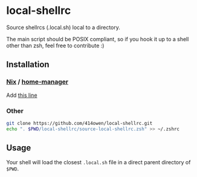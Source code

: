 # local-shellrc

Source shellrcs (.local.sh) local to a directory.

The main script should be POSIX compliant, so if you hook it up to a shell other than zsh, feel free to contribute :)

## Installation

### [Nix](https://nixos.org/nix/) / [home-manager](https://github.com/rycee/home-manager)

Add [this line](https://github.com/414owen/dotfiles/blob/2789e45114881fb242724ab01107b4fcd44a40d5/zsh.nix#L14)

### Other

```zsh
git clone https://github.com/414owen/local-shellrc.git
echo ". $PWD/local-shellrc/source-local-shellrc.zsh" >> ~/.zshrc
```

## Usage

Your shell will load the closest `.local.sh` file in a direct parent directory of `$PWD`.
